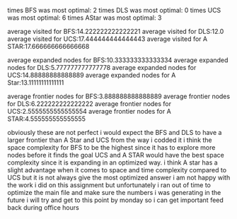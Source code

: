 times BFS was most optimal: 2
times DLS was most optimal: 0
times UCS was most optimal: 6
times AStar was most optimal: 3

average visited for BFS:14.222222222222221
average visited for DLS:12.0
average visited for UCS:17.444444444444443
average visited for A STAR:17.666666666666668

average expanded nodes for BFS:10.333333333333334
average expanded nodes for DLS:5.777777777777778
average expanded nodes for UCS:14.88888888888889
average expanded nodes for A Star:13.11111111111111

average frontier nodes for BFS:3.888888888888889
average frontier nodes for DLS:6.222222222222222
average frontier nodes for UCS:2.5555555555555554
average frontier nodes for A STAR:4.555555555555555

obviously these are not perfect i would expect the BFS and DLS to have a larger frontier than A Star and UCS
from the way i codded it i think the space complexity for BFS to be the highest since it has to explore more nodes before it finds the goal 
UCS and A STAR would have the best space complexity since it is expanding in an optimized  way. 
i think A star has a slight advantage when it comes to space and time complexity compared to UCS but it is not always give the most optimized answer
i am not happy with the work i did on this assignment but unfortunately i ran out of time to optimize the main file and make sure the numbers i was 
generating in the future i will try and get to this point by monday so i can get important feed back during office hours 
